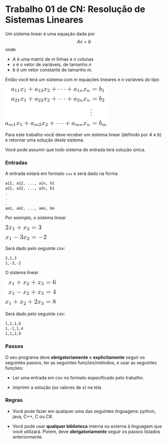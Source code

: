 # Trabalho 01 de CN: Resolução de Sistemas Lineares

Um sistema linear é uma equação dada por
$$Ax = b$$
onde
- $A$ é uma matriz de $m$ linhas e $n$ colunas
- $x$ é o vetor de variáveis, de tamanho $n$
- $b$ é um vetor constante de tamanho $m$.

Então você terá um sistema com $m$ equações lineares e $n$ variáveis do tipo

![Sistema Linear](images/linear_system.png)

Para este trabalho você deve receber um sistema linear (definido por $A$ e $b$) e retornar uma solução deste sistema.

Você pode assumir que todo sistema de entrada terá solução única.

### Entradas

A entrada estará em formato `csv` e será dado na forma
```
a11, a12, ..., a1n, b1
a21, a22, ..., a2n, b1
.
.
.
am1, am2, ..., amn, bm
```

Por exemplo, o sistema linear

![Exemplo 01](images/exemplo01.png)

Será dado pelo seguinte $csv$:
```
2,1,3
1,-3,-2
```

O sistema linear

![Exemplo 02](images/exemplo02.png)

Será dado pelo seguinte $csv$:
```
1,1,1,6
1,-1,1,4
1,1,2,8
```

### Passos

O seu programa deve **obrigatoriamente** e **explicitamente** seguir os seguintes passos, ter as seguintes funções/métodos, e usar as seguintes funções:

 - Ler uma entrada em csv no formato especificado pelo trabalho.

 - imprimir a solução (os valores de $x$) na tela


### Regras

 - Você pode fazer em qualquer uma das seguintes linguagens: python, java, C++, C ou C#.

 - Você pode usar **qualquer biblioteca** interna ou externa à linguagem que você utilizará. Porem, deve **obrigatoriamente** seguir os passos listados anteriormente.
